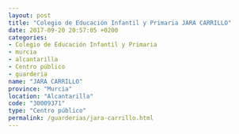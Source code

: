 ```yaml
---
layout: post
title: "Colegio de Educación Infantil y Primaria JARA CARRILLO"
date: 2017-09-20 20:57:05 +0200
categories:
- Colegio de Educación Infantil y Primaria
- murcia
- alcantarilla
- Centro público
- guarderia
name: "JARA CARRILLO"
province: "Murcia"
location: "Alcantarilla"
code: "30009371"
type: "Centro público"
permalink: /guarderias/jara-carrillo.html
---
```

